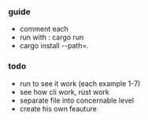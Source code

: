 ### guide
 - comment each
 - run with : cargo run
 - cargo install --path=.
 
### todo
 - run to see it work (each example 1-7)
 - see how cli work, rust work
 - separate file into concernable level
 - create his own feauture
